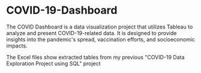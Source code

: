# COVID-19-Dashboard
The COVID Dashboard is a data visualization project that utilizes Tableau to analyze and present COVID-19-related data. It is designed to provide insights into the pandemic's spread, vaccination efforts, and socioeconomic impacts.

The Excel files show extracted tables from my previous "COVID-19 Data Exploration Project using SQL" project 
